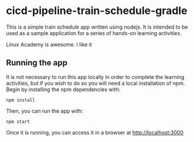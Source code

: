 # cicd-pipeline-train-schedule-gradle

This is a simple train schedule app written using nodejs. It is intended to be used as a sample application for a series of hands-on learning activities.

Linux Academy is awesome. I like it

## Running the app

It is not necessary to run this app locally in order to complete the learning activities, but if you wish to do so you will need a local installation of npm. Begin by installing the npm dependencies with:

    npm install

Then, you can run the app with:

    npm start

Once it is running, you can access it in a browser at [http://localhost:3000](http://localhost:3000)
